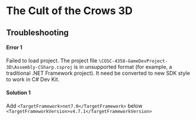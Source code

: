 # The Cult of the Crows 3D

## Troubleshooting

#### Error 1
Failed to load project.
The project file `\COSC-4358-GameDevProject-3D\Assembly-CSharp.csproj` is in unsupported format (for example, a traditional .NET Framework project). It need be converted to new SDK style to work in C# Dev Kit.

#### Solution 1
Add `<TargetFramework>net7.0</TargetFramework>` below `<TargetFrameworkVersion>v4.7.1</TargetFrameworkVersion>`


